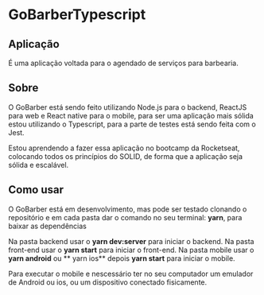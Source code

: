# GoBarberTypescript

## Aplicação

É uma aplicação voltada para o agendado de serviços para barbearia.

## Sobre

O GoBarber está sendo feito utilizando Node.js para o backend, ReactJS para web e 
React native para o mobile, para ser uma aplicação mais sólida estou utilizando o 
Typescript, para a parte de testes está sendo feita com o Jest.

Estou aprendendo a fazer essa aplicação no bootcamp da Rocketseat, colocando todos
os princípios do SOLID, de forma que a aplicação seja sólida e escalável.

## Como usar

O GoBarber está em desenvolvimento, mas pode ser testado clonando o repositório
e em cada pasta dar o comando no seu terminal: **yarn**, para baixar as dependências

Na pasta backend usar o **yarn dev:server** para iniciar o backend.
Na pasta front-end usar o **yarn start** para iniciar o front-end.
Na pasta mobile usar o **yarn android** ou ** yarn ios** depois **yarn start** para iniciar o mobile.

Para executar o mobile e nescessário ter no seu computador um emulador de Android  ou ios, ou um 
dispositivo conectado fisicamente.
